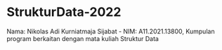 # StrukturData-2022

Nama: Nikolas Adi Kurniatmaja Sijabat - NIM: A11.2021.13800, Kumpulan program berkaitan dengan mata kuliah Struktur Data
